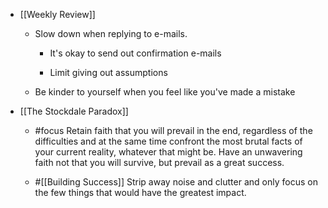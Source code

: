 - [[Weekly Review]]
	 - Slow down when replying to e-mails. 
		 - It's okay to send out confirmation e-mails

		 - Limit giving out assumptions

	 - Be kinder to yourself when you feel like you've made a mistake

- [[The Stockdale Paradox]]
	 - #focus Retain faith that you will prevail in the end, regardless of the difficulties and at the same time confront the most brutal facts of your current reality, whatever that might be. Have an unwavering faith not that you will survive, but prevail as a great success.

	 - #[[Building Success]] Strip away noise and clutter and only focus on the few things that would have the greatest impact. 
